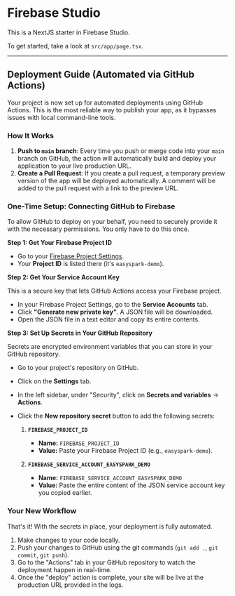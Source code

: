 # Firebase Studio

This is a NextJS starter in Firebase Studio.

To get started, take a look at `src/app/page.tsx`.

---

## Deployment Guide (Automated via GitHub Actions)

Your project is now set up for automated deployments using GitHub Actions. This is the most reliable way to publish your app, as it bypasses issues with local command-line tools.

### How It Works

1.  **Push to `main` branch**: Every time you push or merge code into your `main` branch on GitHub, the action will automatically build and deploy your application to your live production URL.
2.  **Create a Pull Request**: If you create a pull request, a temporary preview version of the app will be deployed automatically. A comment will be added to the pull request with a link to the preview URL.

### One-Time Setup: Connecting GitHub to Firebase

To allow GitHub to deploy on your behalf, you need to securely provide it with the necessary permissions. You only have to do this once.

**Step 1: Get Your Firebase Project ID**

*   Go to your [Firebase Project Settings](https://console.firebase.google.com/project/easyspark-demo/settings/general).
*   Your **Project ID** is listed there (it's `easyspark-demo`).

**Step 2: Get Your Service Account Key**

This is a secure key that lets GitHub Actions access your Firebase project.
*   In your Firebase Project Settings, go to the **Service Accounts** tab.
*   Click **"Generate new private key"**. A JSON file will be downloaded.
*   Open the JSON file in a text editor and copy its entire contents.

**Step 3: Set Up Secrets in Your GitHub Repository**

Secrets are encrypted environment variables that you can store in your GitHub repository.

*   Go to your project's repository on GitHub.
*   Click on the **Settings** tab.
*   In the left sidebar, under "Security", click on **Secrets and variables** -> **Actions**.
*   Click the **New repository secret** button to add the following secrets:

    1.  **`FIREBASE_PROJECT_ID`**
        *   **Name:** `FIREBASE_PROJECT_ID`
        *   **Value:** Paste your Firebase Project ID (e.g., `easyspark-demo`).

    2.  **`FIREBASE_SERVICE_ACCOUNT_EASYSPARK_DEMO`**
        *   **Name:** `FIREBASE_SERVICE_ACCOUNT_EASYSPARK_DEMO`
        *   **Value:** Paste the entire content of the JSON service account key you copied earlier.

### Your New Workflow

That's it! With the secrets in place, your deployment is fully automated.

1.  Make changes to your code locally.
2.  Push your changes to GitHub using the git commands (`git add .`, `git commit`, `git push`).
3.  Go to the "Actions" tab in your GitHub repository to watch the deployment happen in real-time.
4.  Once the "deploy" action is complete, your site will be live at the production URL provided in the logs.
